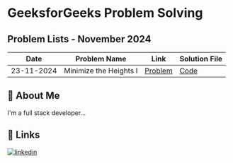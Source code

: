 
# GeeksforGeeks Problem Solving

## Problem Lists - November 2024

| Date       | Problem Name                | Link                                                                                      | Solution File                           |
|------------|------------------------------|-------------------------------------------------------------------------------------------|-----------------------------------------|
| 23-11-2024 | Minimize the Heights I   |  <a href="https://www.geeksforgeeks.org/problems/minimize-the-heights-i/1" target="_blank">Problem</a>             | [Code](23_11_2024.js) |



## 🚀 About Me
I'm a full stack developer...


## 🔗 Links
[![linkedin](https://img.shields.io/badge/linkedin-0A66C2?style=for-the-badge&logo=linkedin&logoColor=white)](https://in.linkedin.com/in/santhosh-kumar-k-760337163)


